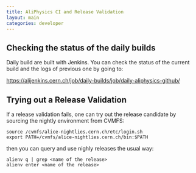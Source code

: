 ```yaml
---
title: AliPhysics CI and Release Validation
layout: main
categories: developer
---
```


## Checking the status of the daily builds

Daily build are built with Jenkins. You can check the status of the current
build and the logs of previous one by going to:

<https://alijenkins.cern.ch/job/daily-builds/job/daily-aliphysics-github/>


## Trying out a Release Validation

If a release validation fails, one can try out the release candidate by sourcing the
nightly environment from CVMFS:

    source /cvmfs/alice-nightlies.cern.ch/etc/login.sh
    export PATH=/cvmfs/alice-nightlies.cern.ch/bin:$PATH

then you can query and use nighly releases the usual way:

    alienv q | grep <name of the release>
    alienv enter <name of the release>
